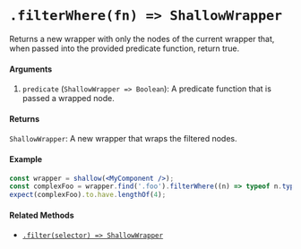 # `.filterWhere(fn) => ShallowWrapper`

Returns a new wrapper with only the nodes of the current wrapper that, when passed into the
provided predicate function, return true.


#### Arguments

1. `predicate` (`ShallowWrapper => Boolean`): A predicate function that is passed a wrapped node.



#### Returns

`ShallowWrapper`: A new wrapper that wraps the filtered nodes.



#### Example

```jsx
const wrapper = shallow(<MyComponent />);
const complexFoo = wrapper.find('.foo').filterWhere((n) => typeof n.type() !== 'string');
expect(complexFoo).to.have.lengthOf(4);
```


#### Related Methods

- [`.filter(selector) => ShallowWrapper`](filter.md)
